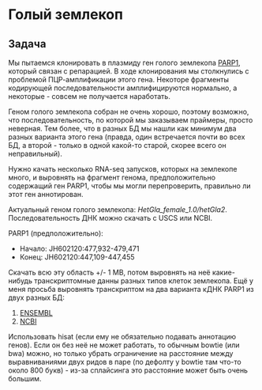 # Голый землекоп

## Задача

Мы пытаемся клонировать в плазмиду ген голого землекопа [PARP1](https://benchling.com/s/seq-euMSNt6Bv4O61ESmvlmA/edit), который связан с репарацией.
В ходе клонирования мы столкнулись с проблемой ПЦР-амплификации этого гена.
Некоторе фрагменты кодирующей последовательности амплифицируются нормально, а некоторые - совсем не получается наработать.

Геном голого землекопа собран не очень хорошо, поэтому возможно, что последовательность, по которой мы заказываем праймеры, просто неверная.
Тем более, что в разных БД мы нашли как минимум два разных варианта этого гена (правда, один встречается почти во всех БД, а второй - только в одной какой-то старой, скорее всего он неправильный).

Нужно качать несколько RNA-seq запусков, которых на землекопе много, и выровнять на фрагмент генома, предположительно содержащий ген PARP1, чтобы мы могли перепроверить, правильно ли этот ген аннотирован.

Актуальный геном голого землекопа: *HetGla_female_1.0/hetGla2*.
Последовательность ДНК можно скачать с USCS или NCBI.

PARP1 (предположительно): 
* Начало: JH602120:477,932-479,471
* Конец: JH602120:447,109-447,455

Cкачать всю эту область +/- 1 MB, потом выровнять на неё какие-нибудь транскриптомные данны разных типов клеток землекопа.
Ещё у меня просьба выровнять транскриптом на два варианта кДНК PARP1 из двух разных БД:

1. [ENSEMBL](https://benchling.com/s/seq-euMSNt6Bv4O61ESmvlmA)
2. [NCBI](https://benchling.com/s/seq-BCmTPIyyjbKSEgc6j0T3)

Использовать hisat (если ему не обязательно подавать аннотацию генов).
Если он без неё не может работать, то обычным bowtie (или bwa) можно, но только убрать ограничение на расстояние между выравниваниями двух ридов в паре (по дефолту у bowtie там что-то около 800 букв) - из-за сплайсинга это расстояние может быть очень большим.
